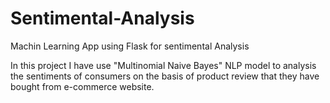 # Sentimental-Analysis
Machin Learning App using Flask for sentimental Analysis 

In this project I have use "Multinomial Naive Bayes" NLP model to analysis the sentiments of consumers on the basis of product review that they have bought from e-commerce website.


